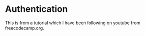 # Authentication
This is from a tutorial which I have been following on youtube from freecodecamp.org. 

